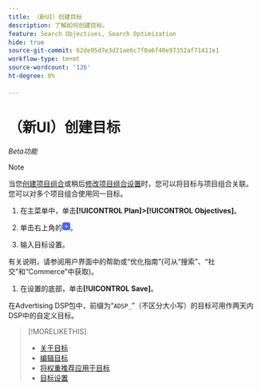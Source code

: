 ```yaml
---
title: （新UI）创建目标
description: 了解如何创建目标。
feature: Search Objectives, Search Optimization
hide: true
source-git-commit: 62de95d7e3d21ae6c7f0a6f40e97352af71411e1
workflow-type: tm+mt
source-wordcount: '126'
ht-degree: 0%

---
```


# （新UI）创建目标

*Beta功能*

>[!NOTE]
>
>当您[创建项目组合](/help/search-social-commerce/new-ui/manage/portfolios/portfolio-create.md)或稍后[修改项目组合设置](/help/search-social-commerce/new-ui/manage/portfolios/portfolio-edit.md)时，您可以将目标与项目组合关联。 您可以对多个项目组合使用同一目标。

1. 在主菜单中，单击&#x200B;**[!UICONTROL Plan]>[!UICONTROL Objectives]**。

1. 单击右上角的![添加](/help/search-social-commerce/assets/add-new.png "添加")。

1. 输入目标设置。

有关说明，请参阅用户界面中的帮助或“优化指南”(可从“搜索”、“社交”和“Commerce”中获取)。

1. 在设置的底部，单击&#x200B;**[!UICONTROL Save]**。

在Advertising DSP包中，前缀为“`ADSP_`”（不区分大小写）的目标可用作两天内DSP中的自定义目标。

>[!MORELIKETHIS]
>
>* [关于目标](objective-about.md)
>* [编辑目标](objective-edit.md)
>* [将权重推荐应用于目标](objective-apply-weight-recommendations.md)
>* [目标设置](objective-settings.md)
